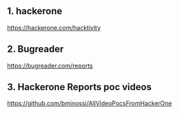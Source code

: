 ## 1. hackerone
https://hackerone.com/hacktivity

## 2. Bugreader
https://bugreader.com/reports

## 3. Hackerone Reports poc videos
https://github.com/bminossi/AllVideoPocsFromHackerOne
